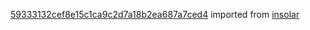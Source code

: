 [59333132cef8e15c1ca9c2d7a18b2ea687a7ced4](https://github.com/insolar/insolar/commit/59333132cef8e15c1ca9c2d7a18b2ea687a7ced4) imported from [insolar](https://github.com/insolar/insolar)
